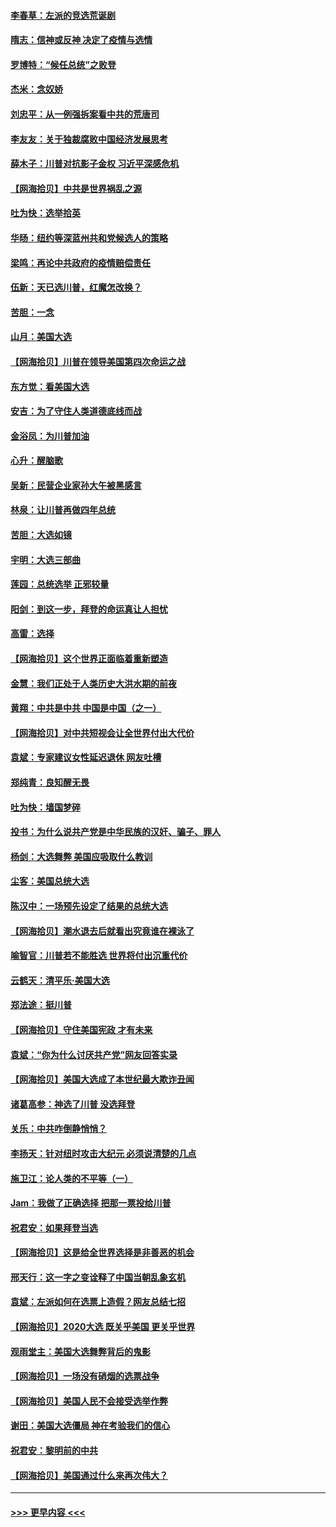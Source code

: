 #### [李春草：左派的竞选荒诞剧](../pages/nsc993/n12558380.md?t=11190402) 
#### [隋志：信神或反神 决定了疫情与选情](../pages/nsc993/n12558255.md?t=11190402) 
#### [罗博特：“候任总统”之败登](../pages/nsc993/n12558189.md?t=11190402) 
#### [杰米：念奴娇](../pages/nsc993/n12558174.md?t=11190402) 
#### [刘忠平：从一例强拆案看中共的荒唐司](../pages/nsc993/n12558036.md?t=11190402) 
#### [李友友：关于独裁腐败中国经济发展思考](../pages/nsc993/n12558004.md?t=11190402) 
#### [薛木子：川普对抗影子金权 习近平深感危机](../pages/nsc993/n12557342.md?t=11190402) 
#### [【网海拾贝】中共是世界祸乱之源](../pages/nsc993/n12555353.md?t=11190402) 
#### [吐为快：选举拾英](../pages/nsc993/n12555041.md?t=11190402) 
#### [华旸：纽约等深蓝州共和党候选人的策略](../pages/nsc993/n12554309.md?t=11190402) 
#### [梁鸣：再论中共政府的疫情赔偿责任](../pages/nsc993/n12553012.md?t=11190402) 
#### [伍新：天已选川普，红魔怎改换？](../pages/nsc993/n12552970.md?t=11190402) 
#### [苦胆：一念](../pages/nsc993/n12552957.md?t=11190402) 
#### [山月：美国大选](../pages/nsc993/n12552446.md?t=11190402) 
#### [【网海拾贝】川普在领导美国第四次命运之战](../pages/nsc993/n12551973.md?t=11190402) 
#### [东方觉：看美国大选](../pages/nsc993/n12551647.md?t=11190402) 
#### [安吉：为了守住人类道德底线而战](../pages/nsc993/n12551111.md?t=11190402) 
#### [金浴凤：为川普加油](../pages/nsc993/n12551085.md?t=11190402) 
#### [心升：醒脑歌](../pages/nsc993/n12550984.md?t=11190402) 
#### [吴新：民营企业家孙大午被黑感言](../pages/nsc993/n12550656.md?t=11190402) 
#### [林泉：让川普再做四年总统](../pages/nsc993/n12550640.md?t=11190402) 
#### [苦胆：大选如镜](../pages/nsc993/n12550630.md?t=11190402) 
#### [宇明：大选三部曲](../pages/nsc993/n12550603.md?t=11190402) 
#### [莲园：总统选举 正邪较量](../pages/nsc993/n12550594.md?t=11190402) 
#### [阳剑：到这一步，拜登的命运真让人担忧](../pages/nsc993/n12549093.md?t=11190402) 
#### [高雷：选择](../pages/nsc993/n12549087.md?t=11190402) 
#### [【网海拾贝】这个世界正面临着重新塑造](../pages/nsc993/n12548326.md?t=11190402) 
#### [金慧：我们正处于人类历史大洪水期的前夜](../pages/nsc993/n12547914.md?t=11190402) 
#### [黄翔：中共是中共 中国是中国（之一）](../pages/nsc993/n12547576.md?t=11190402) 
#### [【网海拾贝】对中共短视会让全世界付出大代价](../pages/nsc993/n12546043.md?t=11190402) 
#### [袁斌：专家建议女性延迟退休 网友吐槽](../pages/nsc993/n12545424.md?t=11190402) 
#### [郑纯青：良知醒无畏](../pages/nsc993/n12545394.md?t=11190402) 
#### [吐为快：墙国梦碎](../pages/nsc993/n12545309.md?t=11190402) 
#### [投书：为什么说共产党是中华民族的汉奸、骗子、罪人](../pages/nsc993/n12545089.md?t=11190402) 
#### [杨剑：大选舞弊 美国应吸取什么教训](../pages/nsc993/n12543937.md?t=11190402) 
#### [尘客：美国总统大选](../pages/nsc993/n12543828.md?t=11190402) 
#### [陈汉中：一场预先设定了结果的总统大选](../pages/nsc993/n12543564.md?t=11190402) 
#### [【网海拾贝】潮水退去后就看出究竟谁在裸泳了](../pages/nsc993/n12543321.md?t=11190402) 
#### [喻智官：川普若不能胜选 世界将付出沉重代价](../pages/nsc993/n12541352.md?t=11190402) 
#### [云鹤天：清平乐‧美国大选](../pages/nsc993/n12540916.md?t=11190402) 
#### [郑法途：挺川普](../pages/nsc993/n12540898.md?t=11190402) 
#### [【网海拾贝】守住美国宪政 才有未来](../pages/nsc993/n12540423.md?t=11190402) 
#### [袁斌：“你为什么讨厌共产党”网友回答实录](../pages/nsc993/n12540208.md?t=11190402) 
#### [【网海拾贝】美国大选成了本世纪最大欺诈丑闻](../pages/nsc993/n12538029.md?t=11190402) 
#### [诸葛高参：神选了川普 没选拜登](../pages/nsc993/n12537664.md?t=11190402) 
#### [关乐：中共咋倒静悄悄？](../pages/nsc993/n12537615.md?t=11190402) 
#### [李扬天：针对纽时攻击大纪元 必须说清楚的几点](../pages/nsc993/n12536001.md?t=11190402) 
#### [施卫江：论人类的不平等（一）](../pages/nsc993/n12535700.md?t=11190402) 
#### [Jam：我做了正确选择 把那一票投给川普](../pages/nsc993/n12535743.md?t=11190402) 
#### [祝君安：如果拜登当选](../pages/nsc993/n12535726.md?t=11190402) 
#### [【网海拾贝】这是给全世界选择是非善恶的机会](../pages/nsc993/n12535061.md?t=11190402) 
#### [邢天行：这一字之变诠释了中国当朝乱象玄机](../pages/nsc993/n12533446.md?t=11190402) 
#### [袁斌：左派如何在选票上造假？网友总结七招](../pages/nsc993/n12533180.md?t=11190402) 
#### [【网海拾贝】2020大选 既关乎美国 更关乎世界](../pages/nsc993/n12533161.md?t=11190402) 
#### [观雨堂主：美国大选舞弊背后的鬼影](../pages/nsc993/n12533153.md?t=11190402) 
#### [【网海拾贝】一场没有硝烟的选票战争](../pages/nsc993/n12531883.md?t=11190402) 
#### [【网海拾贝】美国人民不会接受选举作弊](../pages/nsc993/n12528850.md?t=11190402) 
#### [谢田：美国大选僵局 神在考验我们的信心](../pages/nsc993/n12527932.md?t=11190402) 
#### [祝君安：黎明前的中共](../pages/nsc993/n12524071.md?t=11190402) 
#### [【网海拾贝】美国通过什么来再次伟大？](../pages/nsc993/n12523844.md?t=11190402) 

----
#### [ >>> 更早内容 <<< ](../indexes/nsc993-earlier.md)
